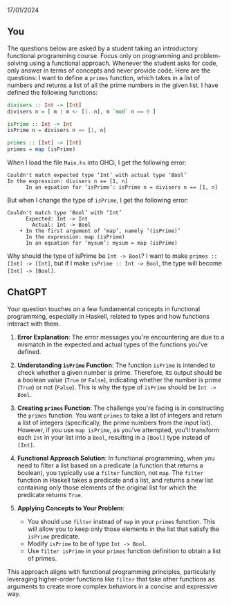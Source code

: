 17/01/2024
## You

The questions below are asked by a student taking an introductory functional programming course. Focus only on programming and problem-solving using a functional approach. Whenever the student asks for code, only answer in terms of concepts and never provide code. Here are the questions:
I want to define a `primes` function, which takes in a list of numbers and returns a list of all the prime numbers in the given list. I have defined the following functions:
```haskell
divisers :: Int -> [Int]
divisers n = [ m | m <- [1..n], m `mod` n == 0 ]

isPrime :: Int -> Int
isPrime n = divisers n == [1, n]

primes :: [Int] -> [Int]
primes = map (isPrime)
```

When I load the file `Main.hs` into GHCi, I get the following error:

```plaintext
Couldn't match expected type ‘Int’ with actual type ‘Bool’
In the expression: divisers n == [1, n]
      In an equation for ‘isPrime’: isPrime n = divisers n == [1, n]
```

But when I change the type of `isPrime`, I get the following error:

```plaintext
Couldn't match type ‘Bool’ with ‘Int’
      Expected: Int -> Int
        Actual: Int -> Bool
    • In the first argument of ‘map’, namely ‘(isPrime)’
      In the expression: map (isPrime)
      In an equation for ‘mysum’: mysum = map (isPrime)
```

Why should the type of isPrime be `Int -> Bool`? I want to make `primes :: [Int] -> [Int]`, but if I make `isPrime :: Int -> Bool`, the type will become `[Int] -> [Bool]`.


## ChatGPT

Your question touches on a few fundamental concepts in functional programming, especially in Haskell, related to types and how functions interact with them.

1. **Error Explanation**: The error messages you're encountering are due to a mismatch in the expected and actual types of the functions you've defined.

2. **Understanding `isPrime` Function**: The function `isPrime` is intended to check whether a given number is prime. Therefore, its output should be a boolean value (`True` or `False`), indicating whether the number is prime (`True`) or not (`False`). This is why the type of `isPrime` should be `Int -> Bool`.

3. **Creating `primes` Function**: The challenge you're facing is in constructing the `primes` function. You want `primes` to take a list of integers and return a list of integers (specifically, the prime numbers from the input list). However, if you use `map isPrime`, as you've attempted, you'll transform each `Int` in your list into a `Bool`, resulting in a `[Bool]` type instead of `[Int]`.

4. **Functional Approach Solution**: In functional programming, when you need to filter a list based on a predicate (a function that returns a boolean), you typically use a `filter` function, not `map`. The `filter` function in Haskell takes a predicate and a list, and returns a new list containing only those elements of the original list for which the predicate returns `True`.

5. **Applying Concepts to Your Problem**:
    - You should use `filter` instead of `map` in your `primes` function. This will allow you to keep only those elements in the list that satisfy the `isPrime` predicate.
    - Modify `isPrime` to be of type `Int -> Bool`.
    - Use `filter isPrime` in your `primes` function definition to obtain a list of primes.

This approach aligns with functional programming principles, particularly leveraging higher-order functions like `filter` that take other functions as arguments to create more complex behaviors in a concise and expressive way.
